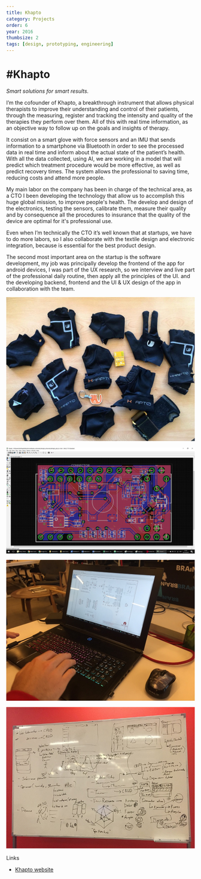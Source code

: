```yaml
---
title: Khapto
category: Projects
order: 6
year: 2016
thumbsize: 2
tags: [design, prototyping, engineering]
---
```

# #Khapto

*Smart solutions for smart results.*

I’m the cofounder of Khapto, a breakthrough instrument that allows physical therapists to improve their understanding and control of their patients, through the measuring, register and tracking the intensity and quality of the therapies they perform over them. All of this with real time information, as an objective way to follow up on the goals and insights of therapy.

It consist on a smart glove with force sensors and an IMU that sends information to a smartphone via Bluetooth in order to see the processed data in real time and inform about the actual state of the patient’s health. With all the data collected, using AI, we are working in a model that will predict which treatment procedure would be more effective, as well as predict recovery times. The system allows the professional to saving time, reducing costs and attend more people.

My main labor on the company has been in charge of the technical area, as a CTO I been developing the technology that allow us to accomplish this huge global mission, to improve people's health. The develop and design of the electronics, testing the sensors, calibrate them, measure their quality and by consequence all the procedures to insurance that the quality of the device are optimal for it's professional use.

Even when I’m technically the CTO it’s well known that at startups, we have to do more labors, so I also collaborate with the textile design and electronic integration, because is essential for the best product design.  

The second most important area on the startup is the software development, my job was principally develop the frontend of the app for android devices, I was part of the UX research, so we interview and live part of the professional daily routine, then apply all the principles of the UI.
and the developing backend, frontend and the UI & UX design of the app in collaboration with the team.


![Image 0](images/khapto/img00.jpg)

![Image 2](images/khapto/img02.jpg)

![Image 3](images/khapto/img03.jpg)

![Image 4](images/khapto/img04.jpg)

Links
- [Khapto website](http://khapto.com)
